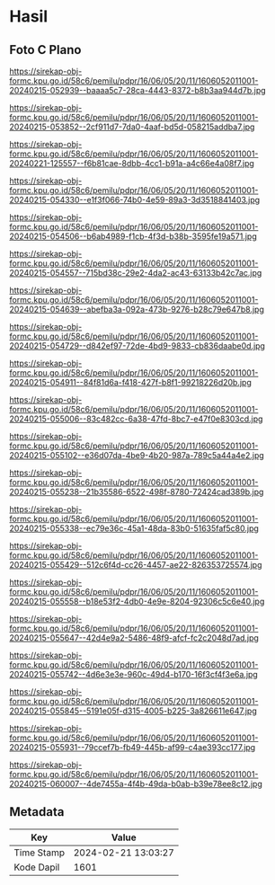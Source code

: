 # Hasil

## Foto C Plano

https://sirekap-obj-formc.kpu.go.id/58c6/pemilu/pdpr/16/06/05/20/11/1606052011001-20240215-052939--baaaa5c7-28ca-4443-8372-b8b3aa944d7b.jpg

https://sirekap-obj-formc.kpu.go.id/58c6/pemilu/pdpr/16/06/05/20/11/1606052011001-20240215-053852--2cf911d7-7da0-4aaf-bd5d-058215addba7.jpg

https://sirekap-obj-formc.kpu.go.id/58c6/pemilu/pdpr/16/06/05/20/11/1606052011001-20240221-125557--f6b81cae-8dbb-4cc1-b91a-a4c66e4a08f7.jpg

https://sirekap-obj-formc.kpu.go.id/58c6/pemilu/pdpr/16/06/05/20/11/1606052011001-20240215-054330--e1f3f066-74b0-4e59-89a3-3d3518841403.jpg

https://sirekap-obj-formc.kpu.go.id/58c6/pemilu/pdpr/16/06/05/20/11/1606052011001-20240215-054506--b6ab4989-f1cb-4f3d-b38b-3595fe19a571.jpg

https://sirekap-obj-formc.kpu.go.id/58c6/pemilu/pdpr/16/06/05/20/11/1606052011001-20240215-054557--715bd38c-29e2-4da2-ac43-63133b42c7ac.jpg

https://sirekap-obj-formc.kpu.go.id/58c6/pemilu/pdpr/16/06/05/20/11/1606052011001-20240215-054639--abefba3a-092a-473b-9276-b28c79e647b8.jpg

https://sirekap-obj-formc.kpu.go.id/58c6/pemilu/pdpr/16/06/05/20/11/1606052011001-20240215-054729--d842ef97-72de-4bd9-9833-cb836daabe0d.jpg

https://sirekap-obj-formc.kpu.go.id/58c6/pemilu/pdpr/16/06/05/20/11/1606052011001-20240215-054911--84f81d6a-f418-427f-b8f1-99218226d20b.jpg

https://sirekap-obj-formc.kpu.go.id/58c6/pemilu/pdpr/16/06/05/20/11/1606052011001-20240215-055006--83c482cc-6a38-47fd-8bc7-e47f0e8303cd.jpg

https://sirekap-obj-formc.kpu.go.id/58c6/pemilu/pdpr/16/06/05/20/11/1606052011001-20240215-055102--e36d07da-4be9-4b20-987a-789c5a44a4e2.jpg

https://sirekap-obj-formc.kpu.go.id/58c6/pemilu/pdpr/16/06/05/20/11/1606052011001-20240215-055238--21b35586-6522-498f-8780-72424cad389b.jpg

https://sirekap-obj-formc.kpu.go.id/58c6/pemilu/pdpr/16/06/05/20/11/1606052011001-20240215-055338--ec79e36c-45a1-48da-83b0-51635faf5c80.jpg

https://sirekap-obj-formc.kpu.go.id/58c6/pemilu/pdpr/16/06/05/20/11/1606052011001-20240215-055429--512c6f4d-cc26-4457-ae22-826353725574.jpg

https://sirekap-obj-formc.kpu.go.id/58c6/pemilu/pdpr/16/06/05/20/11/1606052011001-20240215-055558--b18e53f2-4db0-4e9e-8204-92306c5c6e40.jpg

https://sirekap-obj-formc.kpu.go.id/58c6/pemilu/pdpr/16/06/05/20/11/1606052011001-20240215-055647--42d4e9a2-5486-48f9-afcf-fc2c2048d7ad.jpg

https://sirekap-obj-formc.kpu.go.id/58c6/pemilu/pdpr/16/06/05/20/11/1606052011001-20240215-055742--4d6e3e3e-960c-49d4-b170-16f3cf4f3e6a.jpg

https://sirekap-obj-formc.kpu.go.id/58c6/pemilu/pdpr/16/06/05/20/11/1606052011001-20240215-055845--5191e05f-d315-4005-b225-3a826611e647.jpg

https://sirekap-obj-formc.kpu.go.id/58c6/pemilu/pdpr/16/06/05/20/11/1606052011001-20240215-055931--79ccef7b-fb49-445b-af99-c4ae393cc177.jpg

https://sirekap-obj-formc.kpu.go.id/58c6/pemilu/pdpr/16/06/05/20/11/1606052011001-20240215-060007--4de7455a-4f4b-49da-b0ab-b39e78ee8c12.jpg


## Metadata

| Key        | Value               |
| ---------- | ------------------- |
| Time Stamp | 2024-02-21 13:03:27 |
| Kode Dapil | 1601                |



